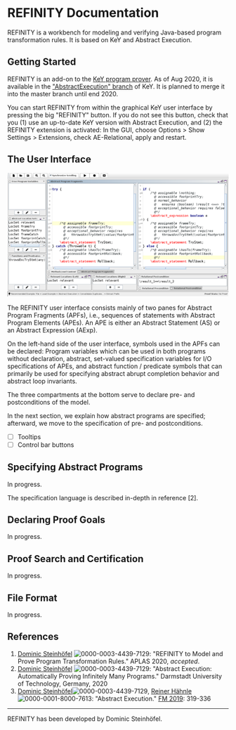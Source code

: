 # REFINITY Documentation

REFINITY is a workbench for modeling and verifying Java-based program transformation rules. It is based on KeY and Abstract Execution.

## Getting Started

REFINITY is an add-on to the [KeY program prover](https://www.key-project.org). As of Aug 2020, it is available in the ["AbstractExecution" branch](https://git.key-project.org/key/key/-/tree/AbstractExecution) of KeY. It is planned to merge it into the master branch until end 2020.

You can start REFINITY from within the graphical KeY user interface by pressing the big "REFINITY" button. If you do not see this button, check that you (1)  use an up-to-date KeY version with Abstract Execution, and (2) the REFINITY extension is activated: In the GUI, choose Options > Show Settings > Extensions, check AE-Relational, apply and restart.

## The User Interface

![The REFINITY User Interface](images/REFINITY.png)

The REFINITY user interface consists mainly of two panes for Abstract Program Fragments (APFs), i.e., sequences of statements with Abstract Program Elements (APEs). An APE is either an Abstract Statement (AS) or an Abstract Expression (AExp).

On the left-hand side of the user interface, symbols used in the APFs can be declared: Program variables which can be used in both programs without declaration, abstract, set-valued specification variables for I/O specifications of APEs, and abstract function / predicate symbols that can primarily be used for specifying abstract abrupt completion behavior and abstract loop invariants.

The three compartments at the bottom serve to declare pre- and postconditions of the model.

In the next section, we explain how abstract programs are specified; afterward, we move to the specification of pre- and postconditions.

- [ ] Tooltips
- [ ] Control bar buttons

## Specifying Abstract Programs

In progress.

The specification language is described in-depth in reference [2].

## Declaring Proof Goals

In progress.

## Proof Search and Certification

In progress.

## File Format

In progress.

## References

1. [Dominic Steinhöfel](https://dblp.uni-trier.de/pid/188/4887.html) ![0000-0003-4439-7129](https://dblp.uni-trier.de/img/orcid-mark.12x12.png): "REFINITY to Model and Prove Program Transformation Rules." APLAS 2020, *accepted*.
2. [Dominic Steinhöfel](https://dblp.uni-trier.de/pid/188/4887.html) ![0000-0003-4439-7129](https://dblp.uni-trier.de/img/orcid-mark.12x12.png): "Abstract Execution: Automatically Proving Infinitely Many Programs." Darmstadt University of Technology, Germany, 2020
3. [Dominic Steinhöfel](https://dblp.uni-trier.de/pid/188/4887.html)![0000-0003-4439-7129](https://dblp.uni-trier.de/img/orcid-mark.12x12.png), [Reiner Hähnle](https://dblp.uni-trier.de/pid/h/ReinerHahnle.html)![0000-0001-8000-7613](https://dblp.uni-trier.de/img/orcid-mark.12x12.png): "Abstract Execution." [FM 2019](https://dblp.uni-trier.de/db/conf/fm/fm2019.html#SteinhofelH19): 319-336

----

REFINITY has been developed by Dominic Steinhöfel.